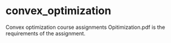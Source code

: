 # convex_optimization

Convex optimization course assignments
Opitimization.pdf is the requirements of the assignment.
